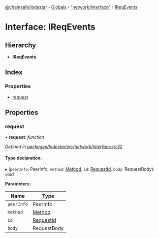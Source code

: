[@chainsafe/lodestar](../README.md) › [Globals](../globals.md) › ["network/interface"](../modules/_network_interface_.md) › [IReqEvents](_network_interface_.ireqevents.md)

# Interface: IReqEvents

## Hierarchy

* **IReqEvents**

## Index

### Properties

* [request](_network_interface_.ireqevents.md#request)

## Properties

###  request

• **request**: *function*

*Defined in [packages/lodestar/src/network/interface.ts:32](https://github.com/ChainSafe/lodestar/blob/a47516d64/packages/lodestar/src/network/interface.ts#L32)*

#### Type declaration:

▸ (`peerInfo`: PeerInfo, `method`: [Method](../enums/_constants_network_.method.md), `id`: [RequestId](../modules/_constants_network_.md#requestid), `body`: RequestBody): *void*

**Parameters:**

Name | Type |
------ | ------ |
`peerInfo` | PeerInfo |
`method` | [Method](../enums/_constants_network_.method.md) |
`id` | [RequestId](../modules/_constants_network_.md#requestid) |
`body` | RequestBody |
